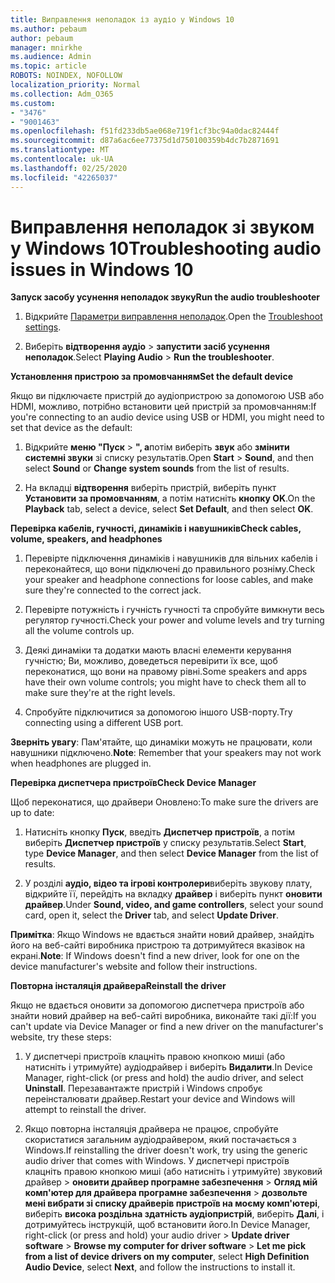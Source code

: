 ```yaml
---
title: Виправлення неполадок із аудіо у Windows 10
ms.author: pebaum
author: pebaum
manager: mnirkhe
ms.audience: Admin
ms.topic: article
ROBOTS: NOINDEX, NOFOLLOW
localization_priority: Normal
ms.collection: Adm_O365
ms.custom:
- "3476"
- "9001463"
ms.openlocfilehash: f51fd233db5ae068e719f1cf3bc94a0dac82444f
ms.sourcegitcommit: d87a6ac6ee77375d1d750100359b4dc7b2871691
ms.translationtype: MT
ms.contentlocale: uk-UA
ms.lasthandoff: 02/25/2020
ms.locfileid: "42265037"
---
```

# <a name="troubleshooting-audio-issues-in-windows-10"></a><span data-ttu-id="f5da9-102">Виправлення неполадок зі звуком у Windows 10</span><span class="sxs-lookup"><span data-stu-id="f5da9-102">Troubleshooting audio issues in Windows 10</span></span>

<span data-ttu-id="f5da9-103">**Запуск засобу усунення неполадок звуку**</span><span class="sxs-lookup"><span data-stu-id="f5da9-103">**Run the audio troubleshooter**</span></span>

1.  <span data-ttu-id="f5da9-104">Відкрийте [Параметри виправлення неполадок](ms-settings:troubleshoot).</span><span class="sxs-lookup"><span data-stu-id="f5da9-104">Open the [Troubleshoot settings](ms-settings:troubleshoot).</span></span>

2.  <span data-ttu-id="f5da9-105">Виберіть **відтворення аудіо** > **запустити засіб усунення неполадок**.</span><span class="sxs-lookup"><span data-stu-id="f5da9-105">Select **Playing Audio** > **Run the troubleshooter**.</span></span>

<span data-ttu-id="f5da9-106">**Установлення пристрою за промовчанням**</span><span class="sxs-lookup"><span data-stu-id="f5da9-106">**Set the default device**</span></span>

<span data-ttu-id="f5da9-107">Якщо ви підключаєте пристрій до аудіопристрою за допомогою USB або HDMI, можливо, потрібно встановити цей пристрій за промовчанням:</span><span class="sxs-lookup"><span data-stu-id="f5da9-107">If you're connecting to an audio device using USB or HDMI, you might need to set that device as the default:</span></span>

1. <span data-ttu-id="f5da9-108">Відкрийте **меню "Пуск** > **", а**потім виберіть **звук** або **змінити системні звуки** зі списку результатів.</span><span class="sxs-lookup"><span data-stu-id="f5da9-108">Open **Start** > **Sound**, and then select **Sound** or **Change system sounds** from the list of results.</span></span>

2.  <span data-ttu-id="f5da9-109">На вкладці **відтворення** виберіть пристрій, виберіть пункт **Установити за промовчанням**, а потім натисніть **кнопку OK**.</span><span class="sxs-lookup"><span data-stu-id="f5da9-109">On the **Playback** tab, select a device, select **Set Default**, and then select **OK**.</span></span>

<span data-ttu-id="f5da9-110">**Перевірка кабелів, гучності, динаміків і навушників**</span><span class="sxs-lookup"><span data-stu-id="f5da9-110">**Check cables, volume, speakers, and headphones**</span></span>

1. <span data-ttu-id="f5da9-111">Перевірте підключення динаміків і навушників для вільних кабелів і переконайтеся, що вони підключені до правильного розніму.</span><span class="sxs-lookup"><span data-stu-id="f5da9-111">Check your speaker and headphone connections for loose cables, and make sure they're connected to the correct jack.</span></span>

2. <span data-ttu-id="f5da9-112">Перевірте потужність і гучність гучності та спробуйте вимкнути весь регулятор гучності.</span><span class="sxs-lookup"><span data-stu-id="f5da9-112">Check your power and volume levels and try turning all the volume controls up.</span></span>

3. <span data-ttu-id="f5da9-113">Деякі динаміки та додатки мають власні елементи керування гучністю; Ви, можливо, доведеться перевірити їх все, щоб переконатися, що вони на правому рівні.</span><span class="sxs-lookup"><span data-stu-id="f5da9-113">Some speakers and apps have their own volume controls; you might have to check them all to make sure they're at the right levels.</span></span>

4. <span data-ttu-id="f5da9-114">Спробуйте підключитися за допомогою іншого USB-порту.</span><span class="sxs-lookup"><span data-stu-id="f5da9-114">Try connecting using a different USB port.</span></span>

<span data-ttu-id="f5da9-115">**Зверніть увагу**: Пам'ятайте, що динаміки можуть не працювати, коли навушники підключено.</span><span class="sxs-lookup"><span data-stu-id="f5da9-115">**Note**: Remember that your speakers may not work when headphones are plugged in.</span></span>

<span data-ttu-id="f5da9-116">**Перевірка диспетчера пристроїв**</span><span class="sxs-lookup"><span data-stu-id="f5da9-116">**Check Device Manager**</span></span>

<span data-ttu-id="f5da9-117">Щоб переконатися, що драйвери Оновлено:</span><span class="sxs-lookup"><span data-stu-id="f5da9-117">To make sure the drivers are up to date:</span></span>

1. <span data-ttu-id="f5da9-118">Натисніть кнопку **Пуск**, введіть **Диспетчер пристроїв**, а потім виберіть **Диспетчер пристроїв** у списку результатів.</span><span class="sxs-lookup"><span data-stu-id="f5da9-118">Select **Start**, type **Device Manager**, and then select **Device Manager** from the list of results.</span></span>

2. <span data-ttu-id="f5da9-119">У розділі **аудіо, відео та ігрові контролери**виберіть звукову плату, відкрийте її, перейдіть на вкладку **драйвер** і виберіть пункт **оновити драйвер**.</span><span class="sxs-lookup"><span data-stu-id="f5da9-119">Under **Sound, video, and game controllers**, select your sound card, open it, select the **Driver** tab, and select **Update Driver**.</span></span>

<span data-ttu-id="f5da9-120">**Примітка**: Якщо Windows не вдається знайти новий драйвер, знайдіть його на веб-сайті виробника пристрою та дотримуйтеся вказівок на екрані.</span><span class="sxs-lookup"><span data-stu-id="f5da9-120">**Note**: If Windows doesn't find a new driver, look for one on the device manufacturer's website and follow their instructions.</span></span>

<span data-ttu-id="f5da9-121">**Повторна інсталяція драйвера**</span><span class="sxs-lookup"><span data-stu-id="f5da9-121">**Reinstall the driver**</span></span>

<span data-ttu-id="f5da9-122">Якщо не вдається оновити за допомогою диспетчера пристроїв або знайти новий драйвер на веб-сайті виробника, виконайте такі дії:</span><span class="sxs-lookup"><span data-stu-id="f5da9-122">If you can't update via Device Manager or find a new driver on the manufacturer's website, try these steps:</span></span>

1. <span data-ttu-id="f5da9-123">У диспетчері пристроїв клацніть правою кнопкою миші (або натисніть і утримуйте) аудіодрайвер і виберіть **Видалити**.</span><span class="sxs-lookup"><span data-stu-id="f5da9-123">In Device Manager, right-click (or press and hold) the audio driver, and select **Uninstall**.</span></span> <span data-ttu-id="f5da9-124">Перезавантажте пристрій і Windows спробує переінсталювати драйвер.</span><span class="sxs-lookup"><span data-stu-id="f5da9-124">Restart your device and Windows will attempt to reinstall the driver.</span></span>

2. <span data-ttu-id="f5da9-125">Якщо повторна інсталяція драйвера не працює, спробуйте скористатися загальним аудіодрайвером, який постачається з Windows.</span><span class="sxs-lookup"><span data-stu-id="f5da9-125">If reinstalling the driver doesn't work, try using the generic audio driver that comes with Windows.</span></span> <span data-ttu-id="f5da9-126">У диспетчері пристроїв клацніть правою кнопкою миші (або натисніть і утримуйте) звуковий драйвер > **оновити драйвер програмне забезпечення** > **Огляд мій комп'ютер для драйвера програмне забезпечення** > **дозвольте мені вибрати зі списку драйверів пристроїв на моєму комп'ютері**, виберіть **висока роздільна здатність аудіопристрій**, виберіть **Далі**, і дотримуйтесь інструкцій, щоб встановити його.</span><span class="sxs-lookup"><span data-stu-id="f5da9-126">In Device Manager, right-click (or press and hold) your audio driver > **Update driver software** > **Browse my computer for driver software** > **Let me pick from a list of device drivers on my computer**, select **High Definition Audio Device**, select **Next**, and follow the instructions to install it.</span></span>
